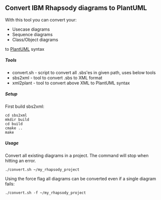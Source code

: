 ## Convert IBM Rhapsody diagrams to PlantUML

With this tool you can convert your:
* Usecase diagrams
* Sequence diagrams
* Class/Object diagrams

to [PlantUML](http://plantuml.sourceforge.net) syntax


##### Tools
* convert.sh - script to convert all .sbs'es in given path, uses below tools
* sbs2xml    - tool to convert .sbs to XML format
* xml2plant  - tool to convert above XML to PlantUML syntax

##### Setup
First build sbs2xml:
```
cd sbs2xml
mkdir build
cd build
cmake ..
make
```

##### Usage
Convert all existing diagrams in a project.
The command will stop when hitting an error.
```
./convert.sh ~/my_rhapsody_project
```

Using the force flag all diagrams can be converted even if a single diagram fails:
```
./convert.sh -f ~/my_rhapsody_project
```
